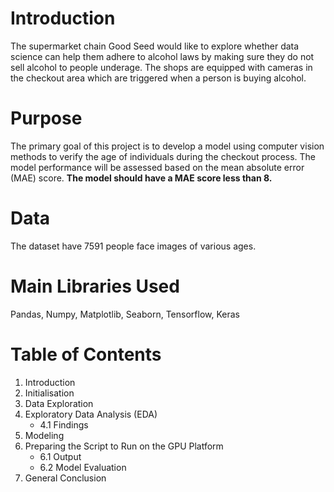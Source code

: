 # Introduction
The supermarket chain Good Seed would like to explore whether data science can help them adhere to alcohol laws by making sure they do not sell alcohol to people underage. The shops are equipped with cameras in the checkout area which are triggered when a person is buying alcohol.

# Purpose
The primary goal of this project is to develop a model using computer vision methods to verify the age of individuals during the checkout process. The model performance will be assessed based on the mean absolute error (MAE) score. **The model should have a MAE score less than 8.**

# Data
The dataset have 7591 people face images of various ages.

# Main Libraries Used
Pandas, Numpy, Matplotlib, Seaborn, Tensorflow, Keras

# Table of Contents
1. Introduction
2. Initialisation
3. Data Exploration
4. Exploratory Data Analysis (EDA)
   - 4.1 Findings
5. Modeling
6. Preparing the Script to Run on the GPU Platform
   - 6.1 Output
   - 6.2 Model Evaluation
7. General Conclusion
